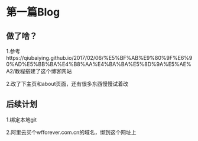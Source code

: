 # 第一篇Blog

## 做了啥？

1.参考https://qiubaiying.github.io/2017/02/06/%E5%BF%AB%E9%80%9F%E6%90%AD%E5%BB%BA%E4%B8%AA%E4%BA%BA%E5%8D%9A%E5%AE%A2/教程搭建了这个博客网站

2.改了下主页和about页面，还有很多东西慢慢试着改

## 后续计划

1.绑定本地git

2.阿里云买个wfforever.com.cn的域名，绑到这个网址上
